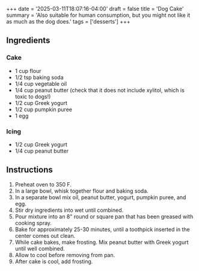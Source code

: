 +++
date = '2025-03-11T18:07:16-04:00'
draft = false
title = 'Dog Cake'
summary = 'Also suitable for human consumption, but you might not like it as much as the dog does.'
tags = ['desserts']
+++

## Ingredients
### Cake
- 1 cup flour
- 1/2 tsp baking soda
- 1/4 cup vegetable oil
- 1/4 cup peanut butter (check that it does not include xylitol, which is toxic to dogs!)
- 1/2 cup Greek yogurt
- 1/2 cup pumpkin puree
- 1 egg
### Icing
- 1/2 cup Greek yogurt
- 1/4 cup peanut butter

## Instructions

1. Preheat oven to 350 F.
2. In a large bowl, whisk together flour and baking soda.
3. In a separate bowl mix oil, peanut butter, yogurt, pumpkin puree, and egg.
4. Stir dry ingredients into wet until combined.
5. Pour mixture into an 8" round or square pan that has been greased with cooking spray.
6. Bake for approximately 25-30 minutes, until a toothpick inserted in the center comes out clean.
7. While cake bakes, make frosting. Mix peanut butter with Greek yogurt until well combined.
8. Allow to cool before removing from pan.
9. After cake is cool, add frosting.
